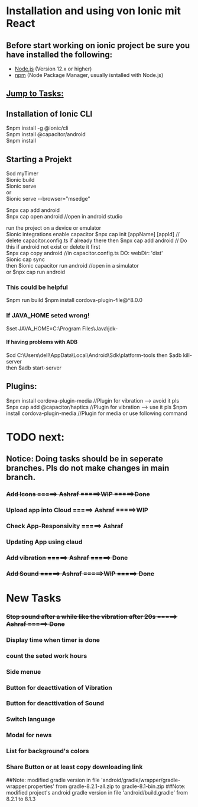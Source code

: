 # Installation and using von Ionic mit React

## Before start working on ionic project be sure you have installed the following:
- [Node.js](https://nodejs.org/) (Version 12.x or higher)
- [npm](https://www.npmjs.com/) (Node Package Manager, usually isntalled with Node.js)

## [Jump to Tasks:](#tasks) 

## Installation of Ionic CLI
$npm install -g @ionic/cli  
$npm install @capacitor/android  
$npm install  

## Starting a Projekt  
$cd myTimer  
$ionic build  
$ionic serve  
or  
$ionic serve --browser="msedge"  

$npx cap add android  
$npx cap open android           //open in android studio  


run the project on a device or emulator  
$ionic integrations enable capacitor
$npx cap init [appName] [appId]  // delete capacitor.config.ts if already there
then
$npx cap add android            // Do this if android not exist or delete it first  
$npx cap copy android           //in capacitor.config.ts DO: webDir: 'dist'  
$ionic cap sync  
then
$ionic capacitor run android    //open in a simulator  
or 
$npx cap run android

### This could be helpful
$npm run build
$npm install cordova-plugin-file@^8.0.0

### If JAVA_HOME seted wrong!
$set JAVA_HOME=C:\Program Files\Java\jdk-<version>

#### If having problems with ADB
$cd C:\Users\dell\AppData\Local\Android\Sdk\platform-tools
then
$adb kill-server   
then
$adb start-server


## Plugins:
$npm install cordova-plugin-media        //Plugin for vibration --> avoid it pls
$npx cap add @capacitor/haptics      //Plugin for vibration --> use it pls
$npm install cordova-plugin-media        //Plugin for media or use following command


<a id="tasks"></a> 
# TODO next:

## Notice: Doing tasks should be in seperate branches. Pls do not make changes in main branch.

### ~~Add Icons                    =====> Ashraf   =====>WIP =====>Done~~  
### Upload app into Cloud       =====> Ashraf  =====>WIP
### Check App-Responsivity      =====> Ashraf  
### Updating App using claud  
### ~~Add vibration               =====> Ashraf =====> Done~~
### ~~Add Sound                   =====> Ashraf   =====>WIP =====> Done~~  


# New Tasks
### ~~Stop sound after a while like the vibration after 20s =====> Ashraf =====> Done~~
### Display time when timer is done
### count the seted work hours
### Side menue
### Button for deacttivation of Vibration
### Button for deacttivation of Sound
### Switch language
### Modal for news
### List for background's colors
### Share Button or at least copy downloading link


##Note: modified gradle version in file 'android/gradle/wrapper/gradle-wrapper.properties' <distributionUrl> from gradle-8.2.1-all.zip to gradle-8.1-bin.zip
##Note: modified project's android gradle version in file 'android/build.gradle' from 8.2.1 to  8.1.3


